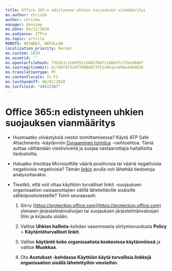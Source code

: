 ```yaml
---
title: Office 365:n edistyneen uhkien suojauksen vianmääritys
ms.author: chrisda
author: chrisda
manager: dansimp
ms.date: 04/21/2020
ms.audience: ITPro
ms.topic: article
ROBOTS: NOINDEX, NOFOLLOW
localization_priority: Normal
ms.custom: 1039
ms.assetid: ''
ms.openlocfilehash: 7391b3c126d55213881f6b71cb6b5fc72bc68d0f
ms.sourcegitcommit: bc7d6f4f3c9f7060d073f5130e1ec856e248d020
ms.translationtype: MT
ms.contentlocale: fi-FI
ms.lasthandoff: 06/02/2020
ms.locfileid: "44512587"
---
```

# <a name="troubleshooting-office-365-advanced-threat-protection"></a>Office 365:n edistyneen uhkien suojauksen vianmääritys

- Huomaatko viivästyksiä viestin toimittamisessa? Käytä ATP Safe Attachments -käytännön [Dynaaminen toimitus](https://docs.microsoft.com/microsoft-365/security/office-365-security/dynamic-delivery-and-previewing) -vaihtoehtoa. Tämä auttaa välttämään viestiviiveitä ja suojaa vastaanottajia haitallisilta tiedostoilta.

- Haluatko ilmoittaa Microsoftille vääriä positiivisia tai vääriä negatiivisia negatiivisia negatiivisia? Tämän [linkin](https://www.microsoft.com/wdsi/filesubmission/) avulla voit lähettää tiedostoja analysoitavaksi.

- Tiesitkö, että voit ottaa käyttöön turvalliset linkit -suojauksen organisaation vastaanottajien välillä lähetettäville sisäisille sähköpostiviesteille? Toimi seuraavasti:

  1. Siirry [https://protection.office.com](https://protection.office.com) yleiseen järjestelmänvalvojan tai suojauksen järjestelmänvalvojan tiliin ja kirjaudu sisään.

  2. Valitse **Uhkien hallinta**-kohdan vasemmasta siirtymisruudusta **Policy** \> **Käytäntöturvalliset linkit**.

  3. Valitse **käytäntö koko organisaatiota koskevissa käytännöissä** ja valitse **Muokkaa**.

  4. Ota **Asetukset -kohdassa** **Käyttöön käytä turvallisia linkkejä organisaation sisällä lähetettyihin viesteihin**.
